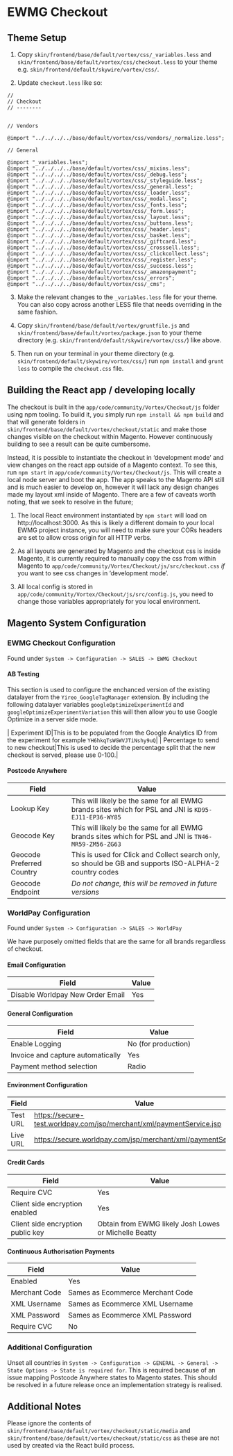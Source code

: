 # EWMG Checkout

## Theme Setup

1. Copy `skin/frontend/base/default/vortex/css/_variables.less` and `skin/frontend/base/default/vortex/css/checkout.less` to your theme e.g. `skin/frontend/default/skywire/vortex/css/`.

2. Update `checkout.less` like so:

```
//
// Checkout
// --------


// Vendors

@import "../../../../base/default/vortex/css/vendors/_normalize.less";

// General

@import "_variables.less";
@import "../../../../base/default/vortex/css/_mixins.less";
@import "../../../../base/default/vortex/css/_debug.less";
@import "../../../../base/default/vortex/css/_styleguide.less";
@import "../../../../base/default/vortex/css/_general.less";
@import "../../../../base/default/vortex/css/_loader.less";
@import "../../../../base/default/vortex/css/_modal.less";
@import "../../../../base/default/vortex/css/_fonts.less";
@import "../../../../base/default/vortex/css/_form.less";
@import "../../../../base/default/vortex/css/_layout.less";
@import "../../../../base/default/vortex/css/_buttons.less";
@import "../../../../base/default/vortex/css/_header.less";
@import "../../../../base/default/vortex/css/_basket.less";
@import "../../../../base/default/vortex/css/_giftcard.less";
@import "../../../../base/default/vortex/css/_crosssell.less";
@import "../../../../base/default/vortex/css/_clickcollect.less";
@import "../../../../base/default/vortex/css/_register.less";
@import "../../../../base/default/vortex/css/_success.less";
@import "../../../../base/default/vortex/css/_amazonpayment";
@import "../../../../base/default/vortex/css/_errors";
@import "../../../../base/default/vortex/css/_cms";

```

3. Make the relevant changes to the `_variables.less` file for your theme. You can also copy across another LESS file that needs overriding in the same fashion.


4. Copy `skin/frontend/base/default/vortex/gruntfile.js` and `skin/frontend/base/default/vortex/package.json` to your theme directory (e.g. `skin/frontend/default/skywire/vortex/css/`) like above.

5. Then run on your terminal in your theme directory (e.g. `skin/frontend/default/skywire/vortex/css/`) run `npm install` and `grunt less` to compile the `checkout.css` file.


## Building the React app / developing locally

The checkout is built in the `app/code/community/Vortex/Checkout/js` folder using npm tooling. To build it, you simply run `npm install && npm build` and that will generate folders in `skin/frontend/base/default/vortex/checkout/static` and make those changes visible on the checkout within Magento. However continuously building to see a result can be quite cumbersome. 

Instead, it is possible to instantiate the checkout in ‘development mode’ and view changes on the react app outside of a Magento context. To see this, run `npm start` in `app/code/community/Vortex/Checkout/js`. This will create a local node server and boot the app. The app speaks to the Magento API still and is much easier to develop on, however it will lack any design changes made my layout xml inside of Magento. There are a few of caveats worth noting, that we seek to resolve in the future;

1. The local React environment instantiated by `npm start` will load on http://localhost:3000. As this is likely a different domain to your local EWMG project instance, you will need to make sure your CORs headers are set to allow cross origin for all HTTP verbs.

2. As all layouts are generated by Magento and the checkout css is inside Magento, it is currently required to manually copy the css  from within Magento to `app/code/community/Vortex/Checkout/js/src/checkout.css` _if_ you want to see css changes in ‘development mode’.

3. All local config is stored in `app/code/community/Vortex/Checkout/js/src/config.js`, you need to change those variables appropriately for you local environment.

## Magento System Configuration

### EWMG Checkout Configuration
Found under `System -> Configuration -> SALES -> EWMG Checkout`


#### AB Testing
This section is used to configure the enchanced version of the existing datalayer from the `Yireo_GoogleTagManager` extension. By including the following datalayer variables `googleOptimizeExperimentId` and `googleOptimizeExperimentVariation` this will then allow you to use Google Optimize in a server side mode.

| Experiment ID|This is to be populated from the Google Analytics ID from the experiment for example `YH6hkqTsWGWVJTiNshy9uQ`|
| Percentage to send to new checkout|This is used to decide the percentage split that the new checkout is served, please use 0-100.|


#### Postcode Anywhere
Field | Value
--- | ---
Lookup Key | This will likely be the same for all EWMG brands sites which for PSL and JNI is `KD95-EJ11-EP36-WY85`
Geocode Key | This will likely be the same for all EWMG brands sites which for PSL and JNI is `TN46-MR59-ZM56-ZG63`
Geocode Preferred Country | This is used for Click and Collect search only, so should be GB and supports ISO-ALPHA-2 country codes
Geocode Endpoint | *Do not change, this will be removed in future versions*

### WorldPay Configuration
Found under `System -> Configuration -> SALES -> WorldPay`

We have purposely omitted fields that are the same for all brands regardless of checkout.

#### Email Configuration
Field | Value
--- | ---
Disable Worldpay New Order Email | Yes

#### General Configuration
Field | Value
--- | ---
Enable Logging | No (for production)
Invoice and capture automatically| Yes
Payment method selection | Radio

#### Environment Configuration
Field | Value
--- | ---
Test URL| https://secure-test.worldpay.com/jsp/merchant/xml/paymentService.jsp
Live URL | https://secure.worldpay.com/jsp/merchant/xml/paymentService.jsp


#### Credit Cards
Field | Value
--- | ---
Require CVC | Yes
Client side encryption enabled | Yes
Client side encryption public key | Obtain from EWMG likely Josh Lowes or Michelle Beatty


#### Continuous Authorisation Payments
Field | Value
--- | ---
Enabled | Yes
Merchant Code | Sames as Ecommerce Merchant Code
XML Username | Sames as Ecommerce XML Username
XML Password | Sames as Ecommerce XML Password
Require CVC | No


### Additional Configuration

Unset all countries in `System -> Configuration -> GENERAL -> General -> State Options -> State is required for`. This is required because of an issue mapping Postcode Anywhere states to Magento states. This should be resolved in a future release once an implementation strategy is realised.


## Additional Notes

Please ignore the contents of `skin/frontend/base/default/vortex/checkout/static/media` and `skin/frontend/base/default/vortex/checkout/static/css` as these are not used by created via the React build process.
